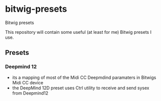 # bitwig-presets
Bitwig presets

This repository will contain some useful (at least for me) Bitwig presets I use.


## Presets

### Deepmind 12
* its a mapping of most of the Midi CC Deepmdind paramaters in Bitwigs Midi CC device
* the DeepMind 12D preset uses Ctrl utility to receive and send sysex from Deepmind12
